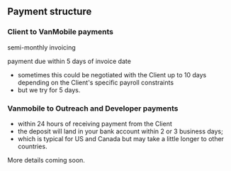 
## Payment structure


### Client to VanMobile payments

semi-monthly invoicing

payment due within 5 days of invoice date
- sometimes this could be negotiated with the Client up to 10 days depending on the Client's specific payroll constraints
- but we try for 5 days.



### Vanmobile to Outreach and Developer payments
- within 24 hours of receiving payment from the Client
- the deposit will land in your bank account within 2 or 3 business days;
- which is typical for US and Canada but may take a little longer to other countries.



More details coming soon.